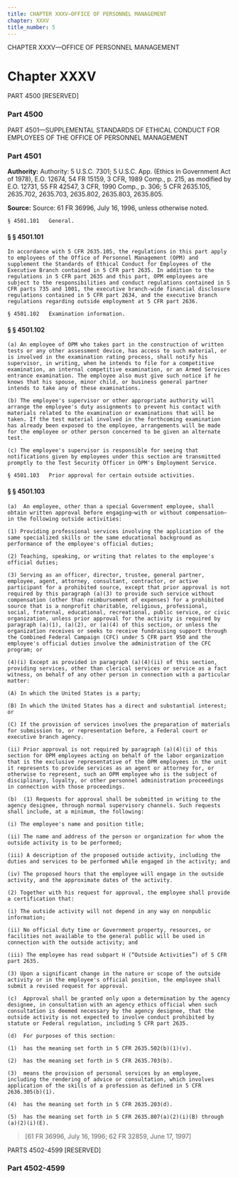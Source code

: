 ```yaml
---
title: CHAPTER XXXV—OFFICE OF PERSONNEL MANAGEMENT
chapter: XXXV
title_number: 5
---
```


CHAPTER XXXV—OFFICE OF PERSONNEL MANAGEMENT

# Chapter XXXV

  PART 4500 [RESERVED]

### Part 4500

  PART 4501—SUPPLEMENTAL STANDARDS OF ETHICAL CONDUCT FOR EMPLOYEES OF THE OFFICE OF PERSONNEL MANAGEMENT

### Part 4501

**Authority:** Authority: 5 U.S.C. 7301; 5 U.S.C. App. (Ethics in Government Act of 1978), E.O. 12674, 54 FR 15159, 3 CFR, 1989 Comp., p. 215, as modified by E.O. 12731, 55 FR 42547, 3 CFR, 1990 Comp., p. 306; 5 CFR 2635.105, 2635.702, 2635.703, 2635.802, 2635.803, 2635.805.

**Source:** Source: 61 FR 36996, July 16, 1996, unless otherwise noted.

    § 4501.101   General.

#### § § 4501.101

    In accordance with 5 CFR 2635.105, the regulations in this part apply to employees of the Office of Personnel Management (OPM) and supplement the Standards of Ethical Conduct for Employees of the Executive Branch contained in 5 CFR part 2635. In addition to the regulations in 5 CFR part 2635 and this part, OPM employees are subject to the responsibilities and conduct regulations contained in 5 CFR parts 735 and 1001, the executive branch-wide financial disclosure regulations contained in 5 CFR part 2634, and the executive branch regulations regarding outside employment at 5 CFR part 2636.

    § 4501.102   Examination information.

#### § § 4501.102

    (a) An employee of OPM who takes part in the construction of written tests or any other assessment device, has access to such material, or is involved in the examination rating process, shall notify his supervisor, in writing, when he intends to file for a competitive examination, an internal competitive examination, or an Armed Services entrance examination. The employee also must give such notice if he knows that his spouse, minor child, or business general partner intends to take any of these examinations.

    (b) The employee's supervisor or other appropriate authority will arrange the employee's duty assignments to prevent his contact with materials related to the examination or examinations that will be taken. If the test material involved in the forthcoming examination has already been exposed to the employee, arrangements will be made for the employee or other person concerned to be given an alternate test.

    (c) The employee's supervisor is responsible for seeing that notifications given by employees under this section are transmitted promptly to the Test Security Officer in OPM's Employment Service.

    § 4501.103   Prior approval for certain outside activities.

#### § § 4501.103

    (a)  An employee, other than a special Government employee, shall obtain written approval before engaging—with or without compensation—in the following outside activities:

    (1) Providing professional services involving the application of the same specialized skills or the same educational background as performance of the employee's official duties;

    (2) Teaching, speaking, or writing that relates to the employee's official duties;

    (3) Serving as an officer, director, trustee, general partner, employee, agent, attorney, consultant, contractor, or active participant for a prohibited source, except that prior approval is not required by this paragraph (a)(3) to provide such service without compensation (other than reimbursement of expenses) for a prohibited source that is a nonprofit charitable, religious, professional, social, fraternal, educational, recreational, public service, or civic organization, unless prior approval for the activity is required by paragraph (a)(1), (a)(2), or (a)(4) of this section, or unless the organization receives or seeks to receive fundraising support through the Combined Federal Campaign (CFC) under 5 CFR part 950 and the employee's official duties involve the administration of the CFC program; or

    (4)(i) Except as provided in paragraph (a)(4)(ii) of this section, providing services, other than clerical services or service as a fact witness, on behalf of any other person in connection with a particular matter:

    (A) In which the United States is a party;

    (B) In which the United States has a direct and substantial interest; or

    (C) If the provision of services involves the preparation of materials for submission to, or representation before, a Federal court or executive branch agency.

    (ii) Prior approval is not required by paragraph (a)(4)(i) of this section for OPM employees acting on behalf of the labor organization that is the exclusive representative of the OPM employees in the unit it represents to provide services as an agent or attorney for, or otherwise to represent, such an OPM employee who is the subject of disciplinary, loyalty, or other personnel administration proceedings in connection with those proceedings.

    (b)  (1) Requests for approval shall be submitted in writing to the agency designee, through normal supervisory channels. Such requests shall include, at a minimum, the following:

    (i) The employee's name and position title;

    (ii) The name and address of the person or organization for whom the outside activity is to be performed;

    (iii) A description of the proposed outside activity, including the duties and services to be performed while engaged in the activity; and

    (iv) The proposed hours that the employee will engage in the outside activity, and the approximate dates of the activity.

    (2) Together with his request for approval, the employee shall provide a certification that:

    (i) The outside activity will not depend in any way on nonpublic information;

    (ii) No official duty time or Government property, resources, or facilities not available to the general public will be used in connection with the outside activity; and

    (iii) The employee has read subpart H (“Outside Activities”) of 5 CFR part 2635.

    (3) Upon a significant change in the nature or scope of the outside activity or in the employee's official position, the employee shall submit a revised request for approval.

    (c)  Approval shall be granted only upon a determination by the agency designee, in consultation with an agency ethics official when such consultation is deemed necessary by the agency designee, that the outside activity is not expected to involve conduct prohibited by statute or Federal regulation, including 5 CFR part 2635.

    (d)  For purposes of this section:

    (1)  has the meaning set forth in 5 CFR 2635.502(b)(1)(v).

    (2)  has the meaning set forth in 5 CFR 2635.703(b).

    (3)  means the provision of personal services by an employee, including the rendering of advice or consultation, which involves application of the skills of a profession as defined in 5 CFR 2636.305(b)(1).

    (4)  has the meaning set forth in 5 CFR 2635.203(d).

    (5)  has the meaning set forth in 5 CFR 2635.807(a)(2)(i)(B) through (a)(2)(i)(E).

> [61 FR 36996, July 16, 1996; 62 FR 32859, June 17, 1997]

  PARTS 4502-4599 [RESERVED]

### Part 4502-4599

